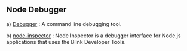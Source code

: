 ## Node Debugger

a) [Debugger](https://nodejs.org/api/debugger.html) : A command line debugging tool.

b) [node-inspector](https://www.npmjs.com/package/node-inspector) : Node Inspector is a debugger interface for Node.js applications that uses the Blink Developer Tools.

